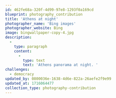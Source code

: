 ```yaml
---
id: 462fe68a-320f-4d99-97e8-1293f0a169cd
blueprint: photography_contribution
title: 'Athens at night'
photographer_name: 'Bing images'
photographer_website: Bing
image: bingwallpaper-copy-4.jpg
description:
  -
    type: paragraph
    content:
      -
        type: text
        text: 'Athens panorama at night. '
challenges:
  - democracy
updated_by: 0800036e-1638-4d6e-822a-26aefe2f9e99
updated_at: 1716064477
collection_type: photography-contribution
---
```

